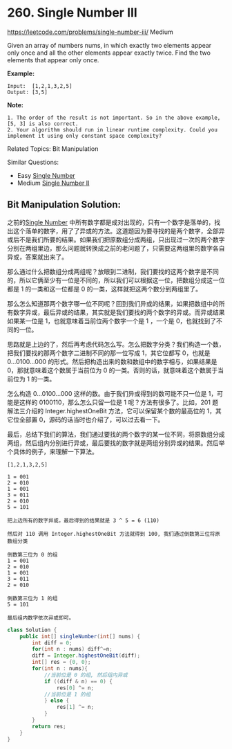 # 260. Single Number III
<https://leetcode.com/problems/single-number-iii/>
Medium

Given an array of numbers nums, in which exactly two elements appear only once and all the other elements appear exactly twice. Find the two elements that appear only once.

**Example:**

    Input:  [1,2,1,3,2,5]
    Output: [3,5]

**Note:**

    1. The order of the result is not important. So in the above example, [5, 3] is also correct.
    2. Your algorithm should run in linear runtime complexity. Could you implement it using only constant space complexity?

Related Topics: Bit Manipulation

Similar Questions: 
* Easy [Single Number](https://leetcode.com/problems/single-number/)
* Medium [Single Number II](https://leetcode.com/problems/single-number-ii/)

## Bit Manipulation Solution: 

之前的[Single Number](https://leetcode.com/problems/single-number/) 中所有数字都是成对出现的，只有一个数字是落单的，找出这个落单的数字，用了了异或的方法。这道题因为要寻找的是两个数字，全部异或后不是我们所要的结果。如果我们把原数组分成两组，只出现过一次的两个数字分别在两组里边，那么问题就转换成之前的老问题了，只需要这两组里的数字各自异或，答案就出来了。

那么通过什么把数组分成两组呢？放眼到二进制，我们要找的这两个数字是不同的，所以它俩至少有一位是不同的，所以我们可以根据这一位，把数组分成这一位都是 1 的一类和这一位都是 0 的一类，这样就把这两个数分到两组里了。

那么怎么知道那两个数字哪一位不同呢？回到我们异或的结果，如果把数组中的所有数字异或，最后异或的结果，其实就是我们要找的两个数字的异或。而异或结果如果某一位是 1，也就意味着当前位两个数字一个是 1 ，一个是 0，也就找到了不同的一位。

思路就是上边的了，然后再考虑代码怎么写。怎么把数字分类？我们构造一个数，把我们要找的那两个数字二进制不同的那一位写成 1，其它位都写 0，也就是 0...0100...000 的形式。然后把构造出来的数和数组中的数字相与，如果结果是 0，那就意味着这个数属于当前位为 0 的一类。否则的话，就意味着这个数属于当前位为 1 的一类。

怎么构造 0...0100...000 这样的数。由于我们异或得到的数可能不只一位是 1，可能是这样的 0100110，那么怎么只留一位是 1 呢？方法有很多了。比如，201 题 解法三介绍的 Integer.highestOneBit 方法，它可以保留某个数的最高位的 1，其它位全部置 0，源码的话当时也介绍了，可以过去看一下。

最后，总结下我们的算法，我们通过要找的两个数字的某一位不同，将原数组分成两组，然后组内分别进行异或，最后要找的数字就是两组分别异或的结果。然后举个具体的例子，来理解一下算法。

    [1,2,1,3,2,5]

    1 = 001
    2 = 010
    1 = 001
    3 = 011
    2 = 010
    5 = 101

    把上边所有的数字异或，最后得到的结果就是 3 ^ 5 = 6 (110) 

    然后对 110 调用 Integer.highestOneBit 方法就得到 100, 我们通过倒数第三位将原数组分类

    倒数第三位为 0 的组
    1 = 001
    2 = 010
    1 = 001
    3 = 011
    2 = 010

    倒数第三位为 1 的组    
    5 = 101

    最后组内数字依次异或即可。

```java
class Solution {
    public int[] singleNumber(int[] nums) {
        int diff = 0;
        for(int n : nums) diff^=n;
        diff = Integer.highestOneBit(diff);
        int[] res = {0, 0};
        for(int n : nums){
            //当前位是 0 的组, 然后组内异或
            if ((diff & n) == 0) {
                res[0] ^= n;
            //当前位是 1 的组
            } else {
                res[1] ^= n;
            }
        }
        return res;
    }
}
```